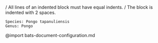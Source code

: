 / All lines of an indented block must have equal indents.
/ The block is indented with 2 spaces.
  ```vars
  Species: Pongo tapanuliensis
  Genus: Pongo
  ```
@import bats-document-configuration.md